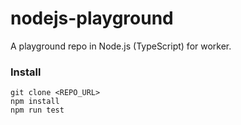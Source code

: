# nodejs-playground

A playground repo in Node.js (TypeScript) for worker.

### Install

```Shell
git clone <REPO_URL>
npm install
npm run test
```
